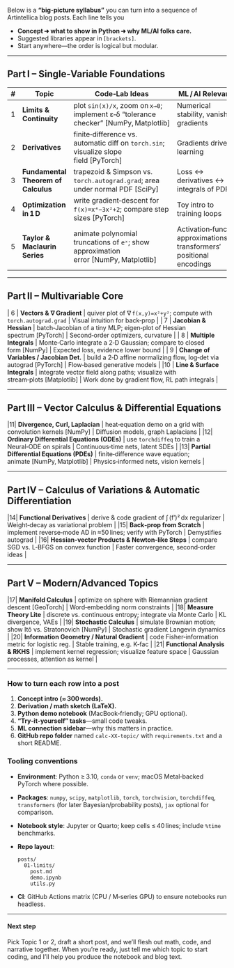 Below is a **“big‑picture syllabus”** you can turn into a sequence of
Artintellica blog posts. Each line tells you

- **Concept ➜ what to show in Python ➜ why ML/AI folks care.**
- Suggested libraries appear in `[brackets]`.
- Start anywhere—the order is logical but modular.

---

## Part I – Single‑Variable Foundations

| #   | Topic                               | Code‑Lab Ideas                                                                         | ML / AI Relevance                                                      |
| --- | ----------------------------------- | -------------------------------------------------------------------------------------- | ---------------------------------------------------------------------- |
| 1   | **Limits & Continuity**             | plot `sin(x)/x`, zoom on `x→0`; implement ε‑δ “tolerance checker” \[NumPy, Matplotlib] | Numerical stability, vanishing gradients                               |
| 2   | **Derivatives**                     | finite‑difference vs. automatic diff on `torch.sin`; visualize slope field \[PyTorch]  | Gradients drive learning                                               |
| 3   | **Fundamental Theorem of Calculus** | trapezoid & Simpson vs. `torch.autograd.grad`; area under normal PDF \[SciPy]          | Loss ↔ derivatives ↔ integrals of PDFs                               |
| 4   | **Optimization in 1 D**             | write gradient‑descent for `f(x)=x⁴−3x²+2`; compare step sizes \[PyTorch]              | Toy intro to training loops                                            |
| 5   | **Taylor & Maclaurin Series**       | animate polynomial truncations of `eˣ`; show approximation error \[NumPy, Matplotlib]  | Activation‑function approximations, transformers′ positional encodings |

---

## Part II – Multivariable Core

\| 6 | **Vectors & ∇ Gradient** | quiver plot of ∇ `f(x,y)=x²+y²`; compute with
`torch.autograd.grad` | Visual intuition for back‑prop | \| 7 | **Jacobian &
Hessian** | batch‑Jacobian of a tiny MLP; eigen‑plot of Hessian
spectrum \[PyTorch] | Second‑order optimizers, curvature | \| 8 | **Multiple
Integrals** | Monte‑Carlo integrate a 2‑D Gaussian; compare to closed
form \[NumPy] | Expected loss, evidence lower bound | \| 9 | **Change of
Variables / Jacobian Det.** | build a 2‑D affine normalizing flow, log‑det via
autograd \[PyTorch] | Flow‑based generative models | |10 | **Line & Surface
Integrals** | integrate vector field along paths; visualize with
stream‑plots \[Matplotlib] | Work done by gradient flow, RL path integrals |

---

## Part III – Vector Calculus & Differential Equations

|11| **Divergence, Curl, Laplacian** | heat‑equation demo on a grid with
convolution kernels \[NumPy] | Diffusion models, graph Laplacians | |12|
**Ordinary Differential Equations (ODEs)** | use `torchdiffeq` to train a
Neural‑ODE on spirals | Continuous‑time nets, latent SDEs | |13| **Partial
Differential Equations (PDEs)** | finite‑difference wave equation;
animate \[NumPy, Matplotlib] | Physics‑informed nets, vision kernels |

---

## Part IV – Calculus of Variations & Automatic Differentiation

|14| **Functional Derivatives** | derive & code gradient of ∫ (f′)² dx
regularizer | Weight‑decay as variational problem | |15| **Back‑prop from
Scratch** | implement reverse‑mode AD in ≈50 lines; verify with PyTorch |
Demystifies autograd | |16| **Hessian‑vector Products & Newton‑like Steps** |
compare SGD vs. L‑BFGS on convex function | Faster convergence, second‑order
ideas |

---

## Part V – Modern/Advanced Topics

|17| **Manifold Calculus** | optimize on sphere with Riemannian gradient
descent \[GeoTorch] | Word‑embedding norm constraints | |18| **Measure Theory
Lite** | discrete vs. continuous entropy; integrate via Monte Carlo | KL
divergence, VAEs | |19| **Stochastic Calculus** | simulate Brownian motion; show
Itô vs. Stratonovich \[NumPy] | Stochastic gradient Langevin dynamics | |20|
**Information Geometry / Natural Gradient** | code Fisher‑information metric for
logistic reg. | Stable training, e.g. K‑fac | |21| **Functional Analysis &
RKHS** | implement kernel regression; visualize feature space | Gaussian
processes, attention as kernel |

---

### How to turn each row into a post

1. **Concept intro (≈ 300 words).**
2. **Derivation / math sketch (LaTeX).**
3. **Python demo notebook** (MacBook‑friendly; GPU optional).
4. **“Try‑it‑yourself” tasks**—small code tweaks.
5. **ML connection sidebar**—why this matters in practice.
6. **GitHub repo folder** named `calc-XX-topic/` with `requirements.txt` and a
   short README.

### Tooling conventions

- **Environment**: Python ≥ 3.10, `conda` or `venv`; macOS Metal‐backed PyTorch
  where possible.
- **Packages**: `numpy`, `scipy`, `matplotlib`, `torch`, `torchvision`,
  `torchdiffeq`, `transformers` (for later Bayesian/probability posts), `jax`
  optional for comparison.
- **Notebook style**: Jupyter or Quarto; keep cells ≤ 40 lines; include `%time`
  benchmarks.
- **Repo layout**:

  ```
  posts/
    01-limits/
      post.md
      demo.ipynb
      utils.py
  ```

- **CI**: GitHub Actions matrix (CPU / M‑series GPU) to ensure notebooks run
  headless.

---

#### Next step

Pick Topic 1 or 2, draft a short post, and we’ll flesh out math, code, and
narrative together. When you’re ready, just tell me which topic to start coding,
and I’ll help you produce the notebook and blog text.
